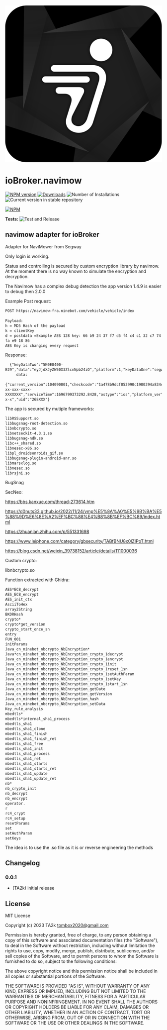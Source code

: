 ![Logo](admin/navimow.png)

# ioBroker.navimow

[![NPM version](https://img.shields.io/npm/v/iobroker.navimow.svg)](https://www.npmjs.com/package/iobroker.navimow)
[![Downloads](https://img.shields.io/npm/dm/iobroker.navimow.svg)](https://www.npmjs.com/package/iobroker.navimow)
![Number of Installations](https://iobroker.live/badges/navimow-installed.svg)
![Current version in stable repository](https://iobroker.live/badges/navimow-stable.svg)

[![NPM](https://nodei.co/npm/iobroker.navimow.png?downloads=true)](https://nodei.co/npm/iobroker.navimow/)

**Tests:** ![Test and Release](https://github.com/TA2k/ioBroker.navimow/workflows/Test%20and%20Release/badge.svg)

## navimow adapter for ioBroker

Adapter for NaviMower from Segway

Only login is working.

Status and controlling is secured by custom encryption library by navimow. At the moment there is no way known to simulate the encryption and decryption.

The Navimow has a complex debug detection the app version 1.4.9 is easier to debug then 2.0.0

Example Post request:

```
POST https://navimow-fra.ninebot.com/vehicle/vehicle/index

Payload:
h = MD5 Hash of the payload
k = clientKey
d = postdata =Example AES 128 key: 66 b9 24 37 f7 d5 f4 c4 c1 32 c7 74 fa e9 18 86
AES Key is changing every request
```

Response:

```
  {"keyDataTwo":"5K0E8400-E29","data":"eyJjdXJyZW50X3ZlcnNpb24iO","platform":1,"keyDataOne":"segway.mower","timeStamp":1696799374783,"keyDataThree":"321A2EF1F010","keyDataFour":"52428.278076"}
     data:
     {"current_version":104090001,"checkcode":"1a478b9dcf053990c1900294a834cbff","platform":"iOS","vehicle_type":"20000001","vehicle_sn":"XXXXXX","language":"de","device_id":"XXX-xx-xxx-xxxx-XXXXXXX","serviceTime":1696799373292.8428,"ostype":"ios","platform_ver":"14.8","client_ver":104090001,"access_token":"x.x.w3-x-x","uid":"268XXX"}
```

The app is secured by mutiple frameworks:

```
libRSSupport.so
libbugsnag-root-detection.so
libnbcrypto.so
libnetseckit-4.3.1.so
libbugsnag-ndk.so
libc++_shared.so
libnesec-x86.so
libpl_droidsonroids_gif.so
libbugsnag-plugin-android-anr.so
libmarsxlog.so
libnesec.so
librsjni.so
```

BugSnag

SecNeo:

https://bbs.kanxue.com/thread-273614.htm

https://d0nuts33.github.io/2022/11/24/vmp%E5%8A%A0%E5%9B%BA%E5%88%9D%E6%8E%A2%EF%BC%88%E4%B8%8B%EF%BC%89/index.html

https://zhuanlan.zhihu.com/p/551331698

https://www.leiphone.com/category/gbsecurity/TABfBNU8x0lZIPoT.html

https://blog.csdn.net/weixin_39738152/article/details/111000036

Custom crypto:

libnbcrypto.so

Function extracted with Ghidra:

```
AES*ECB_decrypt
AES_ECB_encrypt
AES_init_ctx
AsciiToHex
array2String
BKDRHash
crypto*
crypto*get_version
crypto_start_once_sn
entry
FUN_001
initParams
Java_cn_ninebot_nbcrypto_NbEncryption*
Java*cn_ninebot_nbcrypto_NbEncryption_crypto_1decrypt
Java_cn_ninebot_nbcrypto_NbEncryption_crypto_1encrypt
Java_cn_ninebot_nbcrypto_NbEncryption_crypto_1init
Java_cn_ninebot_nbcrypto_NbEncryption_crypto_1reset_1sn
Java_cn_ninebot_nbcrypto_NbEncryption_crypto_1setAuthParam
Java_cn_ninebot_nbcrypto_NbEncryption_crypto_1setKey
Java_cn_ninebot_nbcrypto_NbEncryption_crypto_1start_1sn
Java_cn_ninebot_nbcrypto_NbEncryption_getDate
Java_cn_ninebot_nbcrypto_NbEncryption_getVersion
Java_cn_ninebot_nbcrypto_NbEncryption_hash
Java_cn_ninebot_nbcrypto_NbEncryption_setData
Key_rule_analysis
mbedtls*
mbedtls*internal_sha1_process
mbedtls_sha1
mbedtls_sha1_clone
mbedtls_sha1_finish
mbedtls_sha1_finish_ret
mbedtls_sha1_free
mbedtls_sha1_init
mbedtls_sha1_process
mbedtls_sha1_ret
mbedtls_sha1_starts
mbedtls_sha1_starts_ret
mbedtls_sha1_update
mbedtls_sha1_update_ret
nb*
nb_crypto_init
nb_decrypt
nb_encrypt
operator.
r
rc4_crypt
rc4_setup
resetParams
set
setAuthParam
setKeys
```

The idea is to use the .so file as it is or reverse engineering the methods

## Changelog

### 0.0.1

- (TA2k) initial release

## License

MIT License

Copyright (c) 2023 TA2k <tombox2020@gmail.com>

Permission is hereby granted, free of charge, to any person obtaining a copy
of this software and associated documentation files (the "Software"), to deal
in the Software without restriction, including without limitation the rights
to use, copy, modify, merge, publish, distribute, sublicense, and/or sell
copies of the Software, and to permit persons to whom the Software is
furnished to do so, subject to the following conditions:

The above copyright notice and this permission notice shall be included in all
copies or substantial portions of the Software.

THE SOFTWARE IS PROVIDED "AS IS", WITHOUT WARRANTY OF ANY KIND, EXPRESS OR
IMPLIED, INCLUDING BUT NOT LIMITED TO THE WARRANTIES OF MERCHANTABILITY,
FITNESS FOR A PARTICULAR PURPOSE AND NONINFRINGEMENT. IN NO EVENT SHALL THE
AUTHORS OR COPYRIGHT HOLDERS BE LIABLE FOR ANY CLAIM, DAMAGES OR OTHER
LIABILITY, WHETHER IN AN ACTION OF CONTRACT, TORT OR OTHERWISE, ARISING FROM,
OUT OF OR IN CONNECTION WITH THE SOFTWARE OR THE USE OR OTHER DEALINGS IN THE
SOFTWARE.
